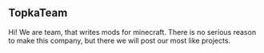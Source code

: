 ## TopkaTeam

Hi! We are team, that writes mods for minecraft.
There is no serious reason to make this company, but there we will post our most like projects.
